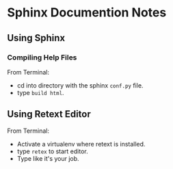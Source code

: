 # Sphinx Documention Notes

## Using Sphinx

### Compiling Help Files

From Terminal:

* cd into directory with the sphinx `conf.py` file.
* type `build html`.


## Using Retext Editor

From Terminal:

* Activate a virtualenv where retext is installed.
* type `retex` to start editor.
* Type like it's your job.